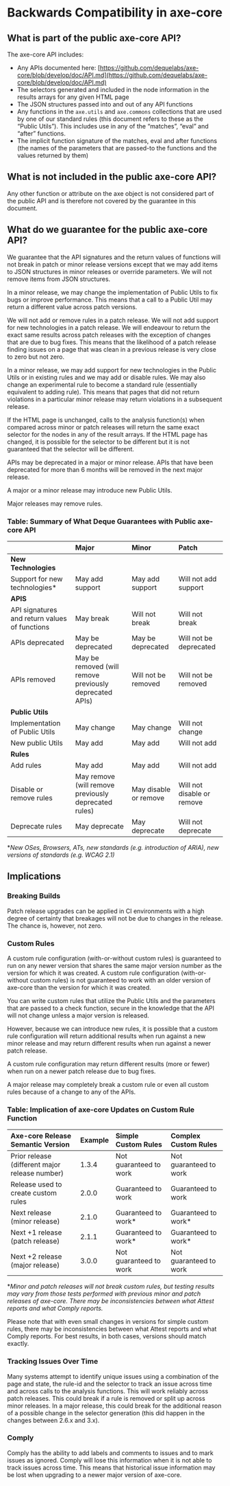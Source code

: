 # Backwards Compatibility in axe-core

## What is part of the public axe-core API?

The axe-core API includes:

- Any APIs documented here: [https://github.com/dequelabs/axe-core/blob/develop/doc/API.md](https://github.com/dequelabs/axe-core/blob/develop/doc/API.md)
- The selectors generated and included in the node information in the results arrays for any given HTML page
- The JSON structures passed into and out of any API functions
- Any functions in the `axe.utils` and `axe.commons` collections that are used by one of our standard rules (this document refers to these as the “Public Utils”). This includes use in any of the “matches”, “eval” and “after” functions.
- The implicit function signature of the matches, eval and after functions (the names of the parameters that are passed-to the functions and the values returned by them)

## What is not included in the public axe-core API?

Any other function or attribute on the axe object is not considered part of the public API and is therefore not covered by the guarantee in this document.

## What do we guarantee for the public axe-core API?

We guarantee that the API signatures and the return values of functions will not break in patch or minor release versions except that we may add items to JSON structures in minor releases or override parameters. We will not remove items from JSON structures.

In a minor release, we may change the implementation of Public Utils to fix bugs or improve performance. This means that a call to a Public Util may return a different value across patch versions.

We will not add or remove rules in a patch release. We will not add support for new technologies in a patch release. We will endeavour to return the exact same results across patch releases with the exception of changes that are due to bug fixes. This means that the likelihood of a patch release finding issues on a page that was clean in a previous release is very close to zero but not zero.

In a minor release, we may add support for new technologies in the Public Utils or in existing rules and we may add or disable rules. We may also change an experimental rule to become a standard rule (essentially equivalent to adding rule). This means that pages that did not return violations in a particular minor release may return violations in a subsequent release.

If the HTML page is unchanged, calls to the analysis function(s) when compared across minor or patch releases will return the same exact selector for the nodes in any of the result arrays. If the HTML page has changed, it is possible for the selector to be different but it is not guaranteed that the selector will be different.

APIs may be deprecated in a major or minor release. APIs that have been deprecated for more than 6 months will be removed in the next major release. 

A major or a minor release may introduce new Public Utils.

Major releases may remove rules.

### Table: Summary of What Deque Guarantees with Public axe-core API

|                                               | Major                                                   | Minor                 | Patch                      |
| :-------------------------------------------- | :------------------------------------------------------ | :-------------------- | :------------------------- |
| **New Technologies**                          |                                                         |                       |                            |
| Support for new technologies\*                | May add support                                         | May add support       | Will not add support       |
| **APIS**                                      |                                                         |                       |                            |
| API signatures and return values of functions | May break                                               | Will not break        | Will not break             |
| APIs deprecated                               | May be deprecated                                       | May be deprecated     | Will not be deprecated     |
| APIs removed                                  | May be removed (will remove previously deprecated APIs) | Will not be removed   | Will not be removed        |
| **Public Utils**                              |                                                         |                       |                            |
| Implementation of Public Utils                | May change                                              | May change            | Will not change            |
| New public Utils                              | May add                                                 | May add               | Will not add               |
| **Rules**                                     |                                                         |                       |                            |
| Add rules                                     | May add                                                 | May add               | Will not add               |
| Disable or remove rules                       | May remove (will remove previously deprecated rules)    | May disable or remove | Will not disable or remove |
| Deprecate rules                               | May deprecate                                           | May deprecate         | Will not deprecate         |

\*_New OSes, Browsers, ATs, new standards (e.g. introduction of ARIA), new versions of standards (e.g. WCAG 2.1)_

## Implications

### Breaking Builds

Patch release upgrades can be applied in CI environments with a high degree of certainty that breakages will not be due to changes in the release. The chance is, however, not zero.

### Custom Rules

A custom rule configuration (with-or-without custom rules) is guaranteed to run on any newer version that shares the same major version number as the version for which it was created. A custom rule configuration (with-or-without custom rules) is not guaranteed to work with an older version of axe-core than the version for which it was created.

You can write custom rules that utilize the Public Utils and the parameters that are passed to a check function, secure in the knowledge that the API will not change unless a major version is released.

However, because we can introduce new rules, it is possible that a custom rule configuration will return additional results when run against a new minor release and may return different results when run against a newer patch release.

A custom rule configuration may return different results (more or fewer) when run on a newer patch release due to bug fixes.

A major release may completely break a custom rule or even all custom rules because of a change to any of the APIs.

### Table: Implication of axe-core Updates on Custom Rule Function

| Axe-core Release Semantic Version              | Example | Simple Custom Rules    | Complex Custom Rules   |
| :--------------------------------------------- | :------ | :--------------------- | :--------------------- |
| Prior release (different major release number) | 1.3.4   | Not guaranteed to work | Not guaranteed to work |
| Release used to create custom rules            | 2.0.0   | Guaranteed to work     | Guaranteed to work     |
| Next release (minor release)                   | 2.1.0   | Guaranteed to work\*   | Guaranteed to work\*   |
| Next +1 release (patch release)                | 2.1.1   | Guaranteed to work\*   | Guaranteed to work\*   |
| Next +2 release (major release)                | 3.0.0   | Not guaranteed to work | Not guaranteed to work |

\*_Minor and patch releases will not break custom rules, but testing results may vary from those tests performed with previous minor and patch releases of axe-core. There may be inconsistencies between what Attest reports and what Comply reports._

Please note that with even small changes in versions for simple custom rules, there may be inconsistencies between what Attest reports and what Comply reports. For best results, in both cases, versions should match exactly.

### Tracking Issues Over Time

Many systems attempt to identify unique issues using a combination of the page and state, the rule-id and the selector to track an issue across time and across calls to the analysis functions. This will work reliably across patch releases. This could break if a rule is removed or split up across minor releases. In a major release, this could break for the additional reason of a possible change in the selector generation (this did happen in the changes between 2.6.x and 3.x).

### Comply

Comply has the ability to add labels and comments to issues and to mark issues as ignored. Comply will lose this information when it is not able to track issues across time. This means that historical issue information may be lost when upgrading to a newer major version of axe-core.
